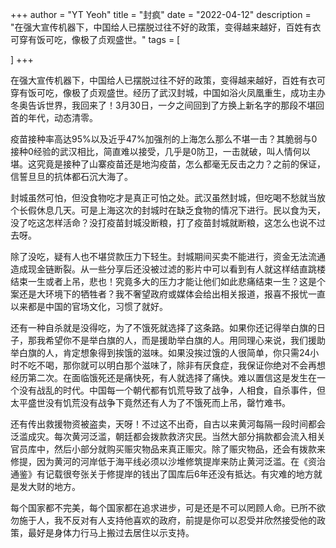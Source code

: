 +++
author = "YT Yeoh"
title = "封疯"
date = "2022-04-12"
description = "在强大宣传机器下，中国给人已摆脱过往不好的政策，变得越来越好，百姓有衣可穿有饭可吃，像极了贞观盛世。"
tags = [
    
]
+++

在强大宣传机器下，中国给人已摆脱过往不好的政策，变得越来越好，百姓有衣可穿有饭可吃，像极了贞观盛世。经历了武汉封城，中国如浴火凤凰重生，成功主办冬奥告诉世界，我回来了！3月30日，一夕之间回到了方换上新名字的那段不堪回首的年代，动态清零。

疫苗接种率高达95%以及近乎47%加强剂的上海怎么那么不堪一击？其脆弱与0接种0经验的武汉相比，简直难以接受，几乎是0防卫，一击就破，叫人情何以堪。这究竟是接种了山寨疫苗还是地沟疫苗，怎么都毫无反击之力？之前的保证，信誓旦旦的抗体都石沉大海了。

封城虽然可怕，但没食物吃才是真正可怕之处。武汉虽然封城，但吃喝不愁就当放个长假休息几天。可是上海这次的封城时在缺乏食物的情况下进行。民以食为天，没了吃这怎样活命？没打疫苗封城没断粮，打了疫苗封城就断粮，这怎么也说不过去呀。

除了没吃，疑有人也不堪贷款压力下轻生。封城期间买卖不能进行，资金无法流通造成现金链断裂。从一些分享后还没被过滤的影片中可以看到有人就这样结直跳楼结束一生或者上吊，悲也！究竟多大的压力才能让他们如此悲痛结束一生？这是个案还是大环境下的牺牲者？我不奢望政府或媒体会给出相关报道，报喜不报忧一直以来都是中国的官场文化，习惯了就好。

还有一种自杀就是没得吃，为了不饿死就选择了这条路。如果你还记得举白旗的日子，那我希望你不是举白旗的人，而是援助举白旗的人。用同理心来说，我们援助举白旗的人，肯定想象得到挨饿的滋味。如果没挨过饿的人很简单，你只需24小时不吃不喝，那你就可以明白那个滋味了，除非有厌食症，我保证你绝对不会再想经历第二次。在面临饿死还是痛快死，有人就选择了痛快。难以置信这是发生在一个没有战乱的时代。中国每一个朝代都有饥荒导致了战争，人相食，自杀事件，但太平盛世没有饥荒没有战争下竟然还有人为了不饿死而上吊，罄竹难书。

还有传出救援物资被盗卖，天呀！不过这不出奇，自古以来黄河每隔一段时间都会泛滥成灾。每次黄河泛滥，朝廷都会拨款救济灾民。当然大部分捐款都会流入相关官员库中，然后小部分就购买赈灾物品来真正赈灾。除了赈灾物品，还会有拨款来修提，因为黄河的河岸低于海平线必须以沙堆修筑提岸来防止黄河泛滥。在《资治通鉴》有记载很夸张关于修提岸的钱出了国库后6年还没有抵达。有灾难的地方就是发大财的地方。

每个国家都不完美，每个国家都在追求进步，可是还是不可以罔顾人命。已所不欲勿施于人，我不反对有人支持他喜欢的政府，前提是你可以忍受并欣然接受他的政策，最好是身体力行马上搬过去居住以示支持。